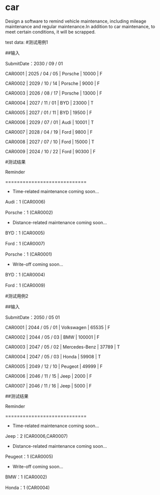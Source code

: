 # car
Design a software to remind vehicle maintenance, including mileage maintenance and regular maintenance.In addition to car maintenance, to meet certain conditions, it will be scrapped.

test data:
#测试用例1

##输入

SubmitDate：2030 / 09 / 01

CAR0001 | 2025 / 04 / 05 | Porsche | 10000 | F

CAR0002 | 2029 / 10 / 14 | Porsche | 9000 | F

CAR0003 | 2026 / 08 / 17 | Porsche | 13000 | F

CAR0004 | 2027 / 11 / 01 | BYD | 23000 | T

CAR0005 | 2027 / 01 / 11 | BYD | 19500 | F

CAR0006 | 2029 / 07 / 01 | Audi | 10001 | T

CAR0007 | 2028 / 04 / 19 | Ford | 9800 | F

CAR0008 | 2027 / 07 / 10 | Ford | 15000 | T

CAR0009 | 2024 / 10 / 22 | Ford | 90300 | F 


#测试结果

Reminder

============================

* Time-related maintenance coming soon...

Audi：1 (CAR0006)

Porsche：1 (CAR0002)

* Distance-related maintenance coming soon...

BYD：1 (CAR0005)

Ford：1 (CAR0007)

Porsche：1 (CAR0001)

* Write-off coming soon...

BYD：1 (CAR0004)

Ford：1 (CAR0009)

#测试用例2

##输入

SubmitDate：2050 / 05 01

CAR0001 | 2044 / 05 / 01 | Volkswagen | 65535 | F

CAR0002 | 2044 / 05 / 03 | BMW | 100001 | F

CAR0003 | 2047 / 05 / 02 | Mercedes-Benz | 37789 | T

CAR0004 | 2047 / 05 / 03 | Honda | 59908 | T

CAR0005 | 2049 / 12 / 10 | Peugeot | 49999 | F

CAR0006 | 2046 / 11 / 15 | Jeep | 2000 | F

CAR0007 | 2046 / 11 / 16 | Jeep | 5000 | F


##测试结果

Reminder

============================

* Time-related maintenance coming soon...

Jeep：2 (CAR0006,CAR0007)

* Distance-related maintenance coming soon...

Peugeot：1 (CAR0005)

* Write-off coming soon...

BMW：1 (CAR0002)

Honda：1 (CAR0004)
